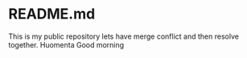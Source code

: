# README.md
This is my public repository lets have merge conflict and then resolve together.
Huomenta Good morning
